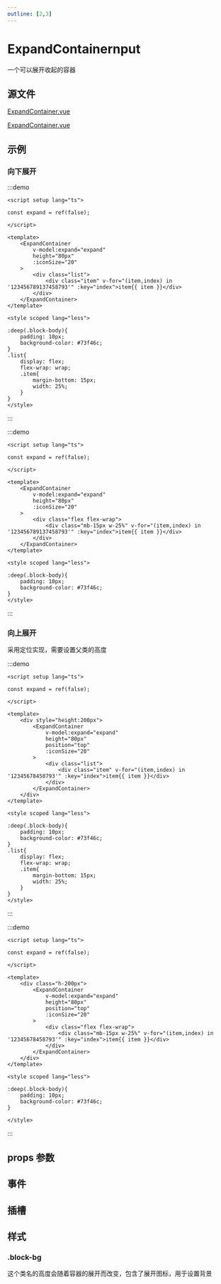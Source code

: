 ```yaml
---
outline: [2,3]
---
```


# ExpandContainernput

一个可以展开收起的容器

## 源文件

<div class="un-prefer-unocss"></div>

[ExpandContainer.vue](https://github.com/shiouhoo/hooui/blob/main/src/package/expandcontainer/Index.vue)

<div class="prefer-unocss"></div>

[ExpandContainer.vue](https://github.com/shiouhoo/hooui/blob/main/src/package/expandcontainer/Unocss.vue)


## 示例
### 向下展开

<div class="un-prefer-unocss"></div>

:::demo

```vue
<script setup lang="ts">

const expand = ref(false);

</script>

<template>
    <ExpandContainer
        v-model:expand="expand"
        height="80px"
        :iconSize="20"
    >
        <div class="list">
            <div class="item" v-for="(item,index) in '123456789137458793'" :key="index">item{{ item }}</div>
        </div>
    </ExpandContainer>
</template>

<style scoped lang="less">

:deep(.block-body){
    padding: 10px;
    background-color: #73f46c;
}
.list{
    display: flex;
    flex-wrap: wrap;
    .item{
        margin-bottom: 15px;
        width: 25%;
    }
}
</style>

```
:::

<div class="prefer-unocss"></div>

:::demo

```vue
<script setup lang="ts">

const expand = ref(false);

</script>

<template>
    <ExpandContainer
        v-model:expand="expand"
        height="80px"
        :iconSize="20"
    >
        <div class="flex flex-wrap">
            <div class="mb-15px w-25%" v-for="(item,index) in '123456789137458793'" :key="index">item{{ item }}</div>
        </div>
    </ExpandContainer>
</template>

<style scoped lang="less">

:deep(.block-body){
    padding: 10px;
    background-color: #73f46c;
}
</style>

```
:::

### 向上展开

采用定位实现，需要设置父类的高度

<div class="un-prefer-unocss"></div>

:::demo

```vue
<script setup lang="ts">

const expand = ref(false);

</script>

<template>
    <div style="height:200px">
        <ExpandContainer
            v-model:expand="expand"
            height="80px"
            position="top"
            :iconSize="20"
        >
            <div class="list">
                <div class="item" v-for="(item,index) in '12345678458793'" :key="index">item{{ item }}</div>
            </div>
        </ExpandContainer>
    </div>
</template>

<style scoped lang="less">

:deep(.block-body){
    padding: 10px;
    background-color: #73f46c;
}
.list{
    display: flex;
    flex-wrap: wrap;
    .item{
        margin-bottom: 15px;
        width: 25%;
    }
}
</style>

```
:::

<div class="prefer-unocss"></div>

:::demo

```vue
<script setup lang="ts">

const expand = ref(false);

</script>

<template>
    <div class="h-200px">
        <ExpandContainer
            v-model:expand="expand"
            height="80px"
            position="top"
            :iconSize="20"
        >
            <div class="flex flex-wrap">
                <div class="mb-15px w-25%" v-for="(item,index) in '12345678458793'" :key="index">item{{ item }}</div>
            </div>
        </ExpandContainer>
    </div>
</template>

<style scoped lang="less">

:deep(.block-body){
    padding: 10px;
    background-color: #73f46c;
}

</style>

```
:::

## props 参数

<script setup lang="ts">

const data = [
    {
        name: 'expand(v-model)',
        desc: '是否展开',
        type: 'boolean',
        defaultValue: 'false',
    },
    {
        name: 'height',
        desc: '容器收起时的高度',
        type: 'string',
        defaultValue: '0',
    },
    {
        name: 'position',
        desc: '展开方向，可选值为top和bottom，默认为bottom',
        type: 'string',
        defaultValue: 'bottom',
    },
    {
        name: 'iconSize',
        desc: '图标大小，默认为20，单位为像素，用于计算图标位置',
        type: 'number',
        defaultValue: '20',
    },
    {
        name: 'duration',
        desc: '动画时长，默认为0.3s',
        type: 'number',
        defaultValue: '0.3',
    },
];

const data2 = [
    {
        name: 'expand-change',
        desc: '展开状态改变时触发',
        params: '展开状态',
    },
];

const data3 = [
    {
        name: 'default',
        desc: '容器内容插槽',
        params: '-',
    },
    {
        name: 'down',
        desc: '没有展开，箭头向下时的图标插槽',
        params: '-',
    },
    {
        name: 'up',
        desc: '展开，箭头向上时的图标插槽',
        params: '-',
    },
];
</script>
<ParamsTable :data="data"></ParamsTable>

## 事件

<EmitTable :data="data2"></EmitTable>

## 插槽

<SlotTable :data="data3"></SlotTable>

## 样式

### .block-bg

这个类名的高度会随着容器的展开而改变，包含了展开图标，用于设置背景